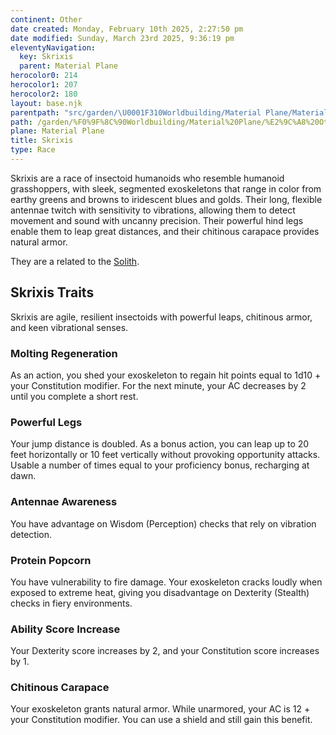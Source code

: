 ```yaml
---
continent: Other
date created: Monday, February 10th 2025, 2:27:50 pm
date modified: Sunday, March 23rd 2025, 9:36:19 pm
eleventyNavigation:
  key: Skrixis
  parent: Material Plane
herocolor0: 214
herocolor1: 207
herocolor2: 180
layout: base.njk
parentpath: "src/garden/\U0001F310Worldbuilding/Material Plane/Material Plane.md"
path: /garden/%F0%9F%8C%90Worldbuilding/Material%20Plane/%E2%9C%A8%20Other/Races/Skrixis/
plane: Material Plane
title: Skrixis
type: Race
---
```


Skrixis are a race of insectoid humanoids who resemble humanoid grasshoppers, with sleek, segmented exoskeletons that range in color from earthy greens and browns to iridescent blues and golds. Their long, flexible antennae twitch with sensitivity to vibrations, allowing them to detect movement and sound with uncanny precision. Their powerful hind legs enable them to leap great distances, and their chitinous carapace provides natural armor.

They are a related to the [Solith](/garden/%F0%9F%8C%90Worldbuilding/Material%20Plane/%F0%9F%8F%9C%EF%B8%8FIrasnian%20Wastes/Factions/Solith).

## Skrixis Traits

Skrixis are agile, resilient insectoids with powerful leaps, chitinous armor, and keen vibrational senses.

### Molting Regeneration

As an action, you shed your exoskeleton to regain hit points equal to 1d10 + your Constitution modifier. For the next minute, your AC decreases by 2 until you complete a short rest.

### Powerful Legs

Your jump distance is doubled. As a bonus action, you can leap up to 20 feet horizontally or 10 feet vertically without provoking opportunity attacks. Usable a number of times equal to your proficiency bonus, recharging at dawn. 

### Antennae Awareness

You have advantage on Wisdom (Perception) checks that rely on vibration detection.

### Protein Popcorn

You have vulnerability to fire damage. Your exoskeleton cracks loudly when exposed to extreme heat, giving you disadvantage on Dexterity (Stealth) checks in fiery environments. 

### Ability Score Increase

Your Dexterity score increases by 2, and your Constitution score increases by 1.

### Chitinous Carapace

Your exoskeleton grants natural armor. While unarmored, your AC is 12 + your Constitution modifier. You can use a shield and still gain this benefit.